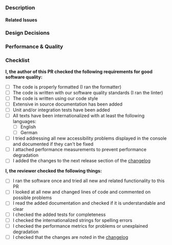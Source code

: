 ### Description

<!--
Describe what is the purpose of this Pull Request:
- Does it resolve a bug?
- Does it implement a new feature?
- Does it improve something existing?

Be as elaborate as possible!
-->

#### Related Issues

<!--
Add references to the issues addressed in this PR (#<issue number>)
-->

### Design Decisions

<!--
Please give a short explanation about why you implemented the PR as you did.
Discuss possible alternative implementations that you considered and why you chose this one.

If the PR is trivial you can remove this section.
-->

### Performance & Quality

<!--
Please attach exports from
- React Developer Tools Profiler run
- Performance insights page load measurement
If you have trouble creating them refer to the docs.
If the PR is trivial you may remove this section
-->

### Checklist

**I, the author of this PR checked the following requirements for good software quality:**

- [ ] The code is properly formatted (I ran the formatter)
- [ ] The code is written with our software quality standards (I ran the linter)
- [ ] The code is written using our code style
- [ ] Extensive in source documentation has been added
- [ ] Unit and/or integration tests have been added
- [ ] All texts have been internationalized with at least the following languages:
  - [ ] English
  - [ ] German
- [ ] I tried addressing all new accessibility problems displayed in the console and documented if they can't be fixed
- [ ] I attached performance measurements to prevent performance degradation
- [ ] I added the changes to the next release section of the [changelog](../docs/changelog.md)

**I, the reviewer checked the following things:**

- [ ] I ran the software once and tried all new and related functionality to this PR
- [ ] I looked at all new and changed lines of code and commented on possible problems
- [ ] I read the added documentation and checked if it is understandable and clear
- [ ] I checked the added tests for completeness
- [ ] I checked the internationalized strings for spelling errors
- [ ] I checked the performance metrics for problems or unexplained degradation
- [ ] I checked that the changes are noted in the [changelog](../docs/changelog.md)